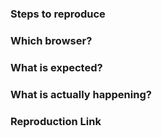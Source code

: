 <!--

Reporting a bug?
================
- Always search for your issue first. It may have already been answered, planned or fixed in some branch.

- Make sure to only create issues for the newest version.

- Create a declarative title and describe clearly the steps necessary to reproduce the issue.

- If you want to show your code please use [Codepen](http://codepen.io/pen/) or [JSFiddle](https://jsfiddle.net/). You could start with [this template](https://jsbin.com/dezafos/edit).

- In case you found a solution by yourself, it could be helpful to explain how you fixed it.

- For bugs that involves build setups, you can create a reproduction repository with steps in the README.

- If your issue is resolved but still open, don’t hesitate to close it. In case you found a solution by yourself, it could be helpful to explain how you fixed it.

Have a feature request?
=======================
- Remove the template from below and provide thoughtful commentary.

- Answer those questions:
  - What will it allow you to do that you can't do today?
  - How will it make current work-arounds straightforward?
  - What potential bugs and edge cases does it help to avoid?

-->

<!-- BUG REPORT TEMPLATE -->

### Steps to reproduce

### Which browser?
<!-- Which versions of Vue, AT-UI, OS, browsers are affected? -->

### What is expected?

### What is actually happening?
<!-- Is there anything else we should know? -->

### Reproduction Link
<!-- If you want to show your code please use Codepen or JSFiddle. -->
<!-- You could start with this template: https://jsbin.com/dezafos/edit. -->
